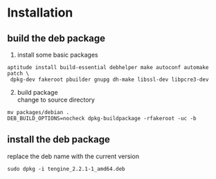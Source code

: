 Installation
===

##  build the deb package   
1. install some basic packages

```
aptitude install build-essential debhelper make autoconf automake patch \
 dpkg-dev fakeroot pbuilder gnupg dh-make libssl-dev libpcre3-dev      
```

2. build package     
change to source directory

```
mv packages/debian .
DEB_BUILD_OPTIONS=nocheck dpkg-buildpackage -rfakeroot -uc -b
```

## install the deb package 
replace the deb name with the current version

```
sudo dpkg -i tengine_2.2.1-1_amd64.deb
```

